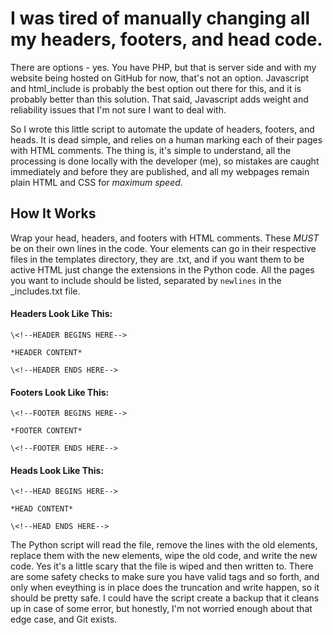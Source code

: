 # I was tired of manually changing all my headers, footers, and head code.

There are options - yes. You have PHP, but that is server side and with my website being hosted on GitHub for now, that's not an option. Javascript and html_include is probably the best option out there for this, and it is probably better than this solution. That said, Javascript adds weight and reliability issues that I'm not sure I want to deal with.

So I wrote this little script to automate the update of headers, footers, and heads. It is dead simple, and relies on a human marking each of their pages with HTML comments. The thing is, it's simple to understand, all the processing is done locally with the developer (me), so mistakes are caught immediately and before they are published, and all my webpages remain plain HTML and CSS for *maximum speed*.

## How It Works

Wrap your head, headers, and footers with HTML comments. These *MUST* be on their own lines in the code. Your elements can go in their respective files in the templates directory, they are .txt, and if you want them to be active HTML just change the extensions in the Python code. All the pages you want to include should be listed, separated by `newlines` in the _includes.txt file.

#### Headers Look Like This:
    \<!--HEADER BEGINS HERE-->

    *HEADER CONTENT*

    \<!--HEADER ENDS HERE-->

#### Footers Look Like This:
    \<!--FOOTER BEGINS HERE-->

    *FOOTER CONTENT*

    \<!--FOOTER ENDS HERE-->

#### Heads Look Like This:
    \<!--HEAD BEGINS HERE-->

    *HEAD CONTENT*

    \<!--HEAD ENDS HERE-->

The Python script will read the file, remove the lines with the old elements, replace them with the new elements, wipe the old code, and write the new code. Yes it's a little scary that the file is wiped and then written to. There are some safety checks to make sure you have valid tags and so forth, and only when eveything is in place does the truncation and write happen, so it should be pretty safe. I could have the script create a backup that it cleans up in case of some error, but honestly, I'm not worried enough about that edge case, and Git exists.
